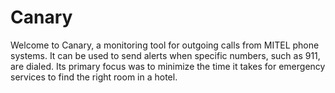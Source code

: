 # Canary

Welcome to Canary, a monitoring tool for outgoing calls from MITEL phone systems. It can be used to send alerts when specific numbers, such as 911, are dialed. Its primary focus was to minimize the time it takes for emergency services to find the right room in a hotel.
